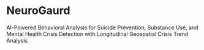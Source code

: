 # NeuroGaurd
AI-Powered Behavioral Analysis for Suicide Prevention, Substance Use, and Mental Health Crisis Detection with Longitudinal Geospatial Crisis Trend Analysis
